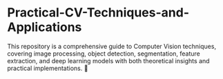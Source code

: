 # Practical-CV-Techniques-and-Applications
This repository is a comprehensive guide to Computer Vision techniques, covering image processing, object detection, segmentation, feature extraction, and deep learning models with both theoretical insights and practical implementations. 🚀
